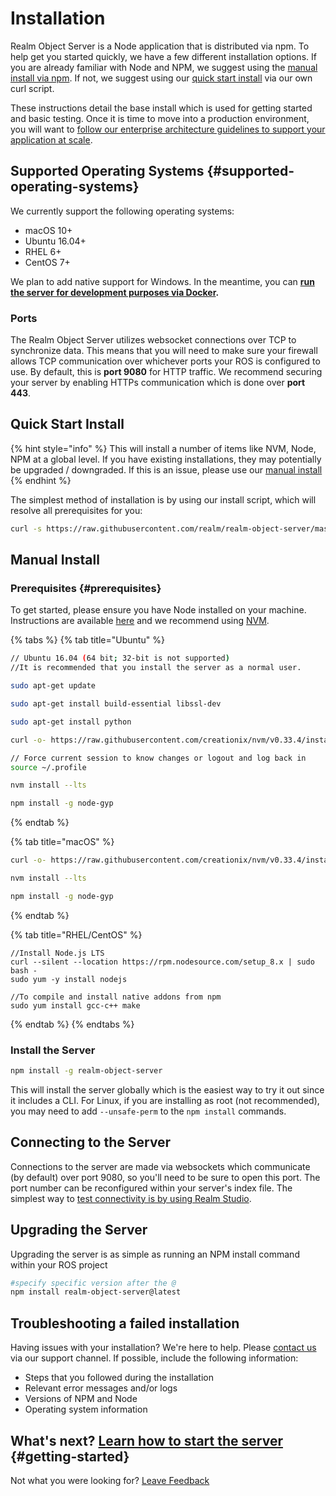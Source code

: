 # Installation

Realm Object Server is a Node application that is distributed via npm.  To help get you started quickly, we have a few different installation options.  If you are already familiar with Node and NPM, we suggest using the [manual install via npm](./#manual-install).  If not, we suggest using our [quick start install](./#quick-start-install) via our own curl script.

These instructions detail the base install which is used for getting started and basic testing.  Once it is time to move into a production environment, you will want to [follow our enterprise architecture guidelines to support your application at scale](../manage/enterprise-architecture/).    

## Supported Operating Systems {#supported-operating-systems}

We currently support the following operating systems:

* macOS 10+
* Ubuntu 16.04+
* RHEL 6+
* CentOS 7+

We plan to add native support for Windows. In the meantime, you can [**run the server for development purposes via Docker**](https://github.com/realm/realm-server-side-samples/tree/master/15-running-ros-with-docker)**.**

### Ports

The Realm Object Server utilizes websocket connections over TCP to synchronize data.  This means that you will need to make sure your firewall allows TCP communication over whichever ports your ROS is configured to use.  By default, this is **port 9080** for HTTP traffic.  We recommend securing your server by enabling HTTPs communication which is done over **port 443**.  

## Quick Start Install

{% hint style="info" %}
This will install a number of items like NVM, Node, NPM at a global level.  If you have existing installations, they may potentially be upgraded / downgraded.  If this is an issue, please use our [manual install ](./#manual-install)
{% endhint %}

The simplest method of installation is by using our install script, which will resolve all prerequisites for you:

```bash
curl -s https://raw.githubusercontent.com/realm/realm-object-server/master/install.sh | bash
```

## Manual Install

### Prerequisites {#prerequisites}

To get started, please ensure you have Node installed on your machine. Instructions are available [here](https://nodejs.org/en/download/package-manager/) and we recommend using [NVM](https://github.com/creationix/nvm).

{% tabs %}
{% tab title="Ubuntu" %}
```bash
// Ubuntu 16.04 (64 bit; 32-bit is not supported)
//It is recommended that you install the server as a normal user.

sudo apt-get update

sudo apt-get install build-essential libssl-dev

sudo apt-get install python

curl -o- https://raw.githubusercontent.com/creationix/nvm/v0.33.4/install.sh | bash

// Force current session to know changes or logout and log back in
source ~/.profile

nvm install --lts

npm install -g node-gyp
```
{% endtab %}

{% tab title="macOS" %}
```bash
curl -o- https://raw.githubusercontent.com/creationix/nvm/v0.33.4/install.sh | bash

nvm install --lts

npm install -g node-gyp
```
{% endtab %}

{% tab title="RHEL/CentOS" %}
```text
//Install Node.js LTS
curl --silent --location https://rpm.nodesource.com/setup_8.x | sudo bash -
sudo yum -y install nodejs

//To compile and install native addons from npm
sudo yum install gcc-c++ make
```
{% endtab %}
{% endtabs %}

### Install the Server

```bash
npm install -g realm-object-server
```

This will install the server globally which is the easiest way to try it out since it includes a CLI. For Linux, if you are installing as root \(not recommended\), you may need to add `--unsafe-perm` to the `npm install` commands.

## Connecting to the Server

Connections to the server are made via websockets which communicate \(by default\) over port 9080, so you'll need to be sure to open this port.  The port number can be reconfigured within your server's index file.  The simplest way to [test connectivity is by using Realm Studio](../../realm-studio/).

## Upgrading the Server

Upgrading the server is as simple as running an NPM install command within your ROS project

```bash
#specify specific version after the @
npm install realm-object-server@latest
```

## Troubleshooting a failed installation

Having issues with your installation?  We're here to help.  Please [contact us](https://support.realm.io/) via our support channel.  If possible, include the following information: 

* Steps that you followed during the installation 
* Relevant error messages and/or logs
* Versions of NPM and Node
* Operating system information

## What's next?  [Learn how to start the server](../running-the-server.md) {#getting-started}

Not what you were looking for? [Leave Feedback](https://realm3.typeform.com/to/A4guM3)


